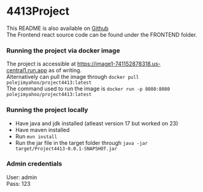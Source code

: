 # 4413Project

This README is also available on [Github](https://github.com/EthanRei/4413Project)\
The Frontend react source code can be found under the FRONTEND folder.

### Running the project via docker image
The project is accessible at https://image1-741152878318.us-central1.run.app as of writing.\
Alternatively can pull the image through `docker pull polejimyahoo/project4413:latest`\
The command used to run the image is `docker run -p 8080:8080 polejimyahoo/project4413:latest`

### Running the project locally
- Have java and jdk installed (atleast version 17 but worked on 23)
- Have maven installed
- Run `mvn install`
- Run the jar file in the target folder through `java -jar target/Project4413-0.0.1-SNAPSHOT.jar`

### Admin credentials
User: admin\
Pass: 123
